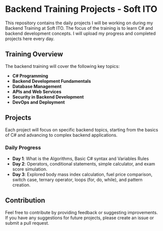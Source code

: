 # Backend Training Projects - Soft ITO

This repository contains the daily projects I will be working on during my Backend Training at Soft ITO. The focus of the training is to learn C# and backend development concepts. I will upload my progress and completed projects here every day.

## Training Overview

The backend training will cover the following key topics:

- **C# Programming**
- **Backend Development Fundamentals**
- **Database Management**
- **APIs and Web Services**
- **Security in Backend Development**
- **DevOps and Deployment**

## Projects

Each project will focus on specific backend topics, starting from the basics of C# and advancing to complex backend applications.

### Daily Progress
- **Day 1**: What is the Algorithms, Basic C# syntax and Variables Rules
- **Day 2**: Operators, conditional statements, simple calculator, and exam score simulation.
- **Day 3**: Explored body mass index calculation, fuel price comparison, switch case, ternary operator, loops (for, do, while), and pattern creation.

## Contribution

Feel free to contribute by providing feedback or suggesting improvements. If you have any suggestions for future projects, please create an issue or submit a pull request.

